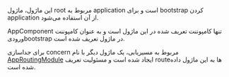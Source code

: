 <div class="dp-doc-container"">

<div class="dp-doc-tags">

<div class="mobile-version"></div>
<div class="desktop-version"></div>


</div>

<div class="dp-doc-body">

این ماژول، ماژول root مربوط به application است و برای bootstrap کردن application از آن استفاده می‌شود.
 
 AppComponent  تنها کامپوننت تعریف شده در این ماژول است و به عنوان کامپوننت ورودیbootstrap  در ماژول تعریف شده است.
  
  برای جداسازی concern مربوط به مسیریابی، یک ماژول دیگر با نام [AppRoutingModule](../modules/AppRoutingModule.html#readme) ایجاد شده است و مسئولیت تعریف route‌ها به این ماژول داده شده است.

</div>

</div> 


